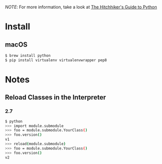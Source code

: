 *NOTE*: For more information, take a look at [The Hitchhiker's Guide to Python](http://docs.python-guide.org/en/latest/)

# Install

## macOS

```bash
$ brew install python
$ pip install virtualenv virtualenvwrapper pep8
```

# Notes

## Reload Classes in the Interpreter

### 2.7

```bash
$ python
>>> import module.submodule
>>> foo = module.submodule.YourClass()
>>> foo.version()
v1
>>> reload(module.submodule)
>>> foo = module.submodule.YourClass()
>>> foo.version()
v2
```
